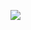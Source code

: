 ![](https://media1.giphy.com/media/DUO76cKAFAObu/giphy.gif?cid=ecf05e47x6w5l6gf4ipe06iqz326qpm3gwmdw21ooxa0skeg&rid=giphy.gif)

<!--
**guidodizi/guidodizi** is a ✨ _special_ ✨ repository because its `README.md` (this file) appears on your GitHub profile.

Here are some ideas to get you started:

- 🔭 I’m currently working on ...
- 🌱 I’m currently learning ...
- 👯 I’m looking to collaborate on ...
- 🤔 I’m looking for help with ...
- 💬 Ask me about ...
- 📫 How to reach me: ...
- 😄 Pronouns: ...
- ⚡ Fun fact: ...
-->
